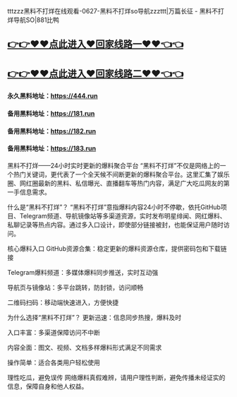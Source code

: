 tttzzz黑料不打烊在线观看-0627-黑料不打烊so导航zzzttt|万篇长征 - 黑料不打烊导航SO|881比鸭

## [👉👉♥♥点此进入♥回家线路一♥♥👈👈](https://unpkg.com/182run/index.html)
## [👉👉♥♥点此进入♥回家线路二♥♥👈👈](https://unpkg.com/182-1run/index.html)

#### 永久黑料地址：https://444.run
#### 备用黑料地址：https://181.run
#### 备用黑料地址：https://182.run
#### 备用黑料地址：https://183.run

黑料不打烊——24小时实时更新的爆料聚合平台
“黑料不打烊”不仅是网络上的一个热门关键词，更代表了一个全天候不间断更新的爆料聚合平台。这里汇集了娱乐圈、网红圈最新的黑料、私信曝光、直播翻车等热门内容，满足广大吃瓜网友的第一手信息需求。

什么是“黑料不打烊”？
“黑料不打烊”意指爆料内容24小时不停歇，依托GitHub项目、Telegram频道、导航镜像站等多渠道资源，实时发布明星绯闻、网红爆料、私聊记录等热点内容。通过多入口设计，即使部分链接被封，也能保证用户随时访问。

核心爆料入口
GitHub资源合集：稳定更新的爆料资源仓库，提供密码包和下载链接

Telegram爆料频道：多媒体爆料同步推送，实时互动强

导航页与镜像站：多平台跳转，防封锁，访问顺畅

二维码扫码：移动端快速进入，方便快捷

为什么选择“黑料不打烊”？
更新迅速：信息同步热搜，爆料及时

入口丰富：多渠道保障访问不中断

内容全面：图文、视频、文档多样爆料形式满足不同需求

操作简单：适合各类用户轻松使用

理性吃瓜，避免误传
网络爆料真假难辨，请用户理性判断，避免传播未经证实的信息，保障自身和他人权益。










